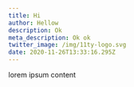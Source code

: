 ```yaml
---
title: Hi
author: Hellow
description: Ok
meta_description: Ok ok
twitter_image: /img/11ty-logo.svg
date: 2020-11-26T13:33:16.295Z
---
```

lorem ipsum content